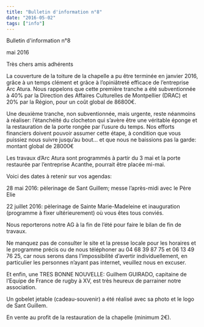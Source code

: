 ```yaml
---
title: "Bulletin d'information n°8"
date: "2016-05-02"
tags: ["info"]
---
```


Bulletin d'information n°8

mai 2016

Très chers amis adhérents

La couverture de la toiture de la chapelle a pu être terminée en janvier 2016, grâce à un temps clément et grâce à l’opiniâtreté efficace de l’entreprise Arc Atura. Nous rappelons que cette première tranche a été subventionnée à 40% par la Direction des Affaires Culturelles de Montpellier (DRAC) et 20% par la Région, pour un coût global de 86800€.

Une deuxième tranche, non subventionnée, mais urgente, reste néanmoins à réaliser: l’étanchéité du clocheton qui s’avère être une véritable éponge et la restauration de la porte rongée par l’usure du temps. Nos efforts financiers doivent pouvoir assumer cette étape, à condition que vous puissiez nous suivre jusqu’au bout… et que nous ne baissions pas la garde: montant global de 28000€

Les travaux d’Arc Atura sont programmés à partir du 3 mai et la porte restaurée par l’entreprise Acanthe, pourrait être placée mi-mai.

Voici des dates à retenir sur vos agendas:

28 mai 2016: pèlerinage de Sant Guillem; messe l’après-midi avec le Père Elie

22 juillet 2016: pèlerinage de Sainte Marie-Madeleine et inauguration (programme à fixer ultérieurement) où vous êtes tous conviés.

Nous reporterons notre AG à la fin de l’été pour faire le bilan de fin de travaux.

Ne manquez pas de consulter le site et la presse locale pour les horaires et le programme précis ou de nous téléphoner au 04 68 39 87 75 et 06 13 49 76 25, car nous serons dans l’impossibilité d’avertir individuellement, en particulier les personnes n’ayant pas internet, veuillez nous en excuser.

Et enfin, une TRES BONNE NOUVELLE: Guilhem GUIRADO, capitaine de l’Equipe de France de rugby à XV, est très heureux de parrainer notre association.

Un gobelet jetable (cadeau-souvenir) a été réalisé avec sa photo et le logo de Sant Guillem.

En vente au profit de la restauration de la chapelle (minimum 2€).
